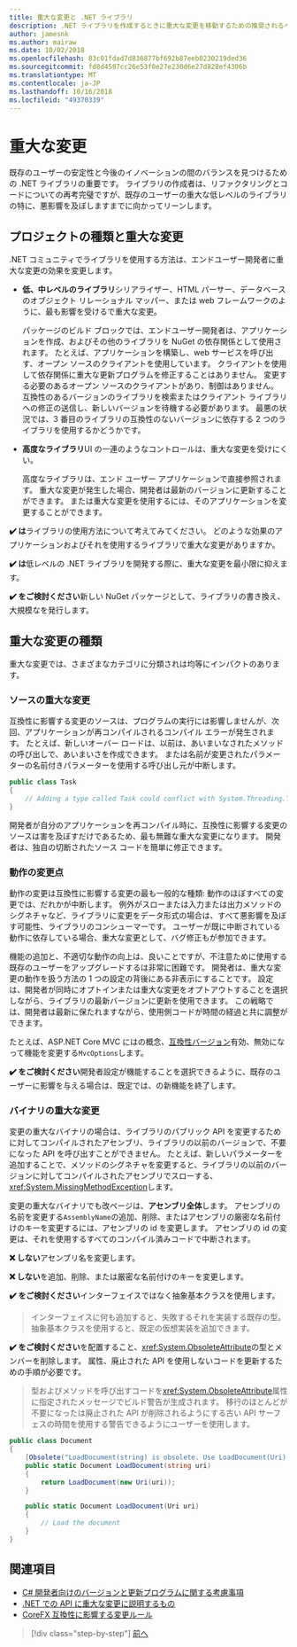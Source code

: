 ```yaml
---
title: 重大な変更と .NET ライブラリ
description: .NET ライブラリを作成するときに重大な変更を移動するための推奨されるベスト プラクティスです。
author: jamesnk
ms.author: mairaw
ms.date: 10/02/2018
ms.openlocfilehash: 83c01fdad7d836877bf692b87eeb0230219ded36
ms.sourcegitcommit: fd8d4587cc26e53f0e27e230d6e27d828ef4306b
ms.translationtype: MT
ms.contentlocale: ja-JP
ms.lasthandoff: 10/16/2018
ms.locfileid: "49370339"
---
```

# <a name="breaking-changes"></a>重大な変更

既存のユーザーの安定性と今後のイノベーションの間のバランスを見つけるための .NET ライブラリの重要です。 ライブラリの作成者は、リファクタリングとコードについての再考完璧ですが、既存のユーザーの重大な低レベルのライブラリの特に、悪影響を及ぼしますまでに向かってリーンします。

## <a name="project-types-and-breaking-changes"></a>プロジェクトの種類と重大な変更

.NET コミュニティでライブラリを使用する方法は、エンドユーザー開発者に重大な変更の効果を変更します。

* **低、中レベルのライブラリ**シリアライザー、HTML パーサー、データベースのオブジェクト リレーショナル マッパー、または web フレームワークのように、最も影響を受けるで重大な変更。

  パッケージのビルド ブロックでは、エンドユーザー開発者は、アプリケーションを作成、およびその他のライブラリを NuGet の依存関係として使用されます。 たとえば、アプリケーションを構築し、web サービスを呼び出す、オープン ソースのクライアントを使用しています。 クライアントを使用して依存関係に重大な更新プログラムを修正することはありません。 変更する必要のあるオープン ソースのクライアントがあり、制御はありません。 互換性のあるバージョンのライブラリを検索またはクライアント ライブラリへの修正の送信し、新しいバージョンを待機する必要があります。 最悪の状況では、3 番目のライブラリの互換性のないバージョンに依存する 2 つのライブラリを使用するかどうかです。

* **高度なライブラリ**UI の一連のようなコントロールは、重大な変更を受けにくい。

  高度なライブラリは、エンド ユーザー アプリケーションで直接参照されます。 重大な変更が発生した場合、開発者は最新のバージョンに更新することができます。 または重大な変更を使用するには、そのアプリケーションを変更することができます。

**✔️ は**ライブラリの使用方法について考えてみてください。 どのような効果のアプリケーションおよびそれを使用するライブラリで重大な変更がありますか。

**✔️ は**低レベルの .NET ライブラリを開発する際に、重大な変更を最小限に抑えます。

**✔️ をご検討ください**新しい NuGet パッケージとして、ライブラリの書き換え、大規模なを発行します。

## <a name="types-of-breaking-changes"></a>重大な変更の種類

重大な変更では、さまざまなカテゴリに分類されは均等にインパクトのあります。

### <a name="source-breaking-change"></a>ソースの重大な変更

互換性に影響する変更のソースは、プログラムの実行には影響しませんが、次回、アプリケーションが再コンパイルされるコンパイル エラーが発生されます。 たとえば、新しいオーバー ロードは、以前は、あいまいなされたメソッドの呼び出しで、あいまいさを作成できます。 または名前が変更されたパラメーターの名前付きパラメーターを使用する呼び出し元が中断します。

```csharp
public class Task
{
    // Adding a type called Task could conflict with System.Threading.Tasks.Task at compilation
}
```

開発者が自分のアプリケーションを再コンパイル時に、互換性に影響する変更のソースは害を及ぼすだけであるため、最も無難な重大な変更になります。 開発者は、独自の切断されたソース コードを簡単に修正できます。

### <a name="behavior-breaking-change"></a>動作の変更点

動作の変更は互換性に影響する変更の最も一般的な種類: 動作のほぼすべての変更では、だれかが中断します。 例外がスローまたは入力または出力メソッドのシグネチャなど、ライブラリに変更をデータ形式の場合は、すべて悪影響を及ぼす可能性、ライブラリのコンシューマーです。 ユーザーが既に中断されている動作に依存している場合、重大な変更として、バグ修正もが参加できます。

機能の追加と、不適切な動作の向上は、良いことですが、不注意ために使用する既存のユーザーをアップグレードするは非常に困難です。 開発者は、重大な変更の動作を扱う方法の 1 つの設定の背後にある非表示にすることです。 設定は、開発者が同時にオプトインまたは重大な変更をオプトアウトすることを選択しながら、ライブラリの最新バージョンに更新を使用できます。 この戦略では、開発者は最新に保たれますながら、使用側コードが時間の経過と共に調整ができます。

たとえば、ASP.NET Core MVC にはの概念、[互換性バージョン](/aspnet/core/mvc/compatibility-version)有効、無効になって機能を変更する`MvcOptions`します。

**✔️ をご検討ください**開発者設定が機能することを選択できるように、既存のユーザーに影響を与える場合は、既定では、の新機能を終了します。

### <a name="binary-breaking-change"></a>バイナリの重大な変更

変更の重大なバイナリの場合は、ライブラリのパブリック API を変更するために対してコンパイルされたアセンブリ、ライブラリの以前のバージョンで、不要になった API を呼び出すことができません。 たとえば、新しいパラメーターを追加することで、メソッドのシグネチャを変更すると、ライブラリの以前のバージョンに対してコンパイルされたアセンブリでスローする、<xref:System.MissingMethodException>します。

変更の重大なバイナリでも改ページは、**アセンブリ全体**します。 アセンブリの名前を変更する`AssemblyName`の追加、削除、またはアセンブリの厳密な名前付けのキーを変更するには、アセンブリの id を変更します。 アセンブリの id の変更は、それを使用するすべてのコンパイル済みコードで中断されます。

**❌ しない**アセンブリ名を変更します。

**❌ しない**を追加、削除、または厳密な名前付けのキーを変更します。

**✔️ をご検討ください**インターフェイスではなく抽象基本クラスを使用します。

> インターフェイスに何も追加すると、失敗するそれを実装する既存の型。 抽象基本クラスを使用すると、既定の仮想実装を追加できます。

**✔️ をご検討ください**を配置すること、<xref:System.ObsoleteAttribute>の型とメンバーを削除します。 属性、廃止された API を使用しないコードを更新するための手順が必要です。

> 型およびメソッドを呼び出すコードを<xref:System.ObsoleteAttribute>属性に指定されたメッセージでビルド警告が生成されます。 移行のほとんどが不要になったは廃止された API が削除されるようにする古い API サーフェスの時間を使用する警告できるようにユーザーを使用します。

```csharp
public class Document
{
    [Obsolete("LoadDocument(string) is obsolete. Use LoadDocument(Uri) instead.")]
    public static Document LoadDocument(string uri)
    {
        return LoadDocument(new Uri(uri));
    }

    public static Document LoadDocument(Uri uri)
    {
        // Load the document
    }
}
```

## <a name="see-also"></a>関連項目

* [C# 開発者向けのバージョンと更新プログラムに関する考慮事項](../../csharp/whats-new/version-update-considerations.md)
* [.NET での API に重大な変更に説明するもの](https://stackoverflow.com/questions/1456785/a-definitive-guide-to-api-breaking-changes-in-net)
* [CoreFX 互換性に影響する変更ルール](https://github.com/dotnet/corefx/blob/master/Documentation/coding-guidelines/breaking-change-rules.md)

>[!div class="step-by-step"]
[前へ](./versioning.md)
